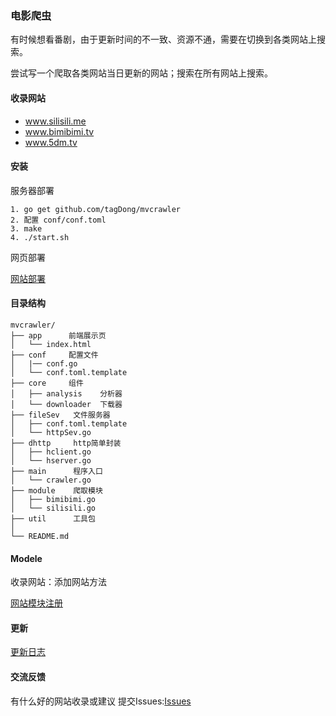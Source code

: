 ### 电影爬虫

有时候想看番剧，由于更新时间的不一致、资源不通，需要在切换到各类网站上搜索。

尝试写一个爬取各类网站当日更新的网站；搜索在所有网站上搜索。

#### 收录网站

- www.silisili.me
- www.bimibimi.tv
- www.5dm.tv

#### 安装

服务器部署
```
1. go get github.com/tagDong/mvcrawler
2. 配置 conf/conf.toml
3. make 
4. ./start.sh  
```

网页部署

[网站部署](./fileSev/README.md)

#### 目录结构
```
mvcrawler/
├── app      前端展示页   
│   └── index.html     
├── conf     配置文件
│   |── conf.go       
│   └── conf.toml.template   
├── core     组件
│   ├── analysis    分析器
│   └── downloader  下载器
├── fileSev   文件服务器   
│   ├── conf.toml.template 
│   └── httpSev.go      
├── dhttp     http简单封装
│   ├── hclient.go    
│   └── hserver.go  
├── main      程序入口
│   └── crawler.go 
├── module    爬取模块
│   ├── bimibimi.go
│   └── silisili.go
├── util      工具包
│  
└── README.md
```
#### Modele

收录网站：添加网站方法

[网站模块注册](./module/README.md)

#### 更新

[更新日志](./UPDATE.md)

#### 交流反馈

有什么好的网站收录或建议 提交Issues:[Issues](https://github.com/tagDong/mvcrawler/issues)


